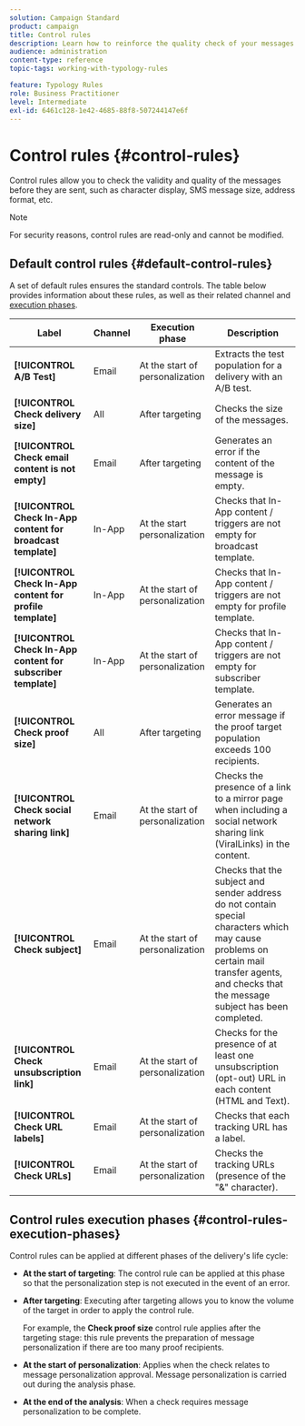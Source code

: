 ```yaml
---
solution: Campaign Standard
product: campaign
title: Control rules
description: Learn how to reinforce the quality check of your messages with control rules.
audience: administration
content-type: reference
topic-tags: working-with-typology-rules

feature: Typology Rules
role: Business Practitioner
level: Intermediate
exl-id: 6461c128-1e42-4685-88f8-507244147e6f
---
```

# Control rules {#control-rules}

Control rules allow you to check the validity and quality of the messages before they are sent, such as character display, SMS message size, address format, etc.

>[!NOTE]
>
>For security reasons, control rules are read-only and cannot be modified.

## Default control rules {#default-control-rules}

A set of default rules ensures the standard controls. The table below provides information about these rules, as well as their related channel and [execution phases](#control-rules-execution-phases).

| Label | Channel | Execution phase | Description|
|---------|----------|---------|---------
| **[!UICONTROL A/B Test]** | Email | At the start of personalization | Extracts the test population for a delivery with an A/B test.|
| **[!UICONTROL Check delivery size]** | All | After targeting | Checks the size of the messages.|
| **[!UICONTROL Check email content is not empty]** | Email | After targeting | Generates an error if the content of the message is empty.|
| **[!UICONTROL Check In-App content for broadcast template]** | In-App | At the start personalization | Checks that In-App content / triggers are not empty for broadcast template.|
| **[!UICONTROL Check In-App content for profile template]** | In-App | At the start of personalization | Checks that In-App content / triggers are not empty for profile template.|
| **[!UICONTROL Check In-App content for subscriber template]** | In-App | At the start of personalization | Checks that In-App content / triggers are not empty for subscriber template.|
| **[!UICONTROL Check proof size]**| All | After targeting | Generates an error message if the proof target population exceeds 100 recipients.|
| **[!UICONTROL Check social network sharing link]** | Email | At the start of personalization | Checks the presence of a link to a mirror page when including a social network sharing link (ViralLinks) in the content.|
| **[!UICONTROL Check subject]** | Email | At the start of personalization | Checks that the subject and sender address do not contain special characters which may cause problems on certain mail transfer agents, and checks that the message subject has been completed.|
| **[!UICONTROL Check unsubscription link]** | Email | At the start of personalization | Checks for the presence of at least one unsubscription (opt-out) URL in each content (HTML and Text).|
| **[!UICONTROL Check URL labels]** | Email | At the start of personalization | Checks that each tracking URL has a label.|
| **[!UICONTROL Check URLs]** | Email | At the start of personalization | Checks the tracking URLs (presence of the "&" character).|

## Control rules execution phases {#control-rules-execution-phases}

Control rules can be applied at different phases of the delivery's life cycle:

* **At the start of targeting**: The control rule can be applied at this phase so that the personalization step is not executed in the event of an error.

* **After targeting**: Executing after targeting allows you to know the volume of the target in order to apply the control rule.

  For example, the **Check proof size** control rule applies after the targeting stage: this rule prevents the preparation of message personalization if there are too many proof recipients.

* **At the start of personalization**: Applies when the check relates to message personalization approval. Message personalization is carried out during the analysis phase.

* **At the end of the analysis**: When a check requires message personalization to be complete.
